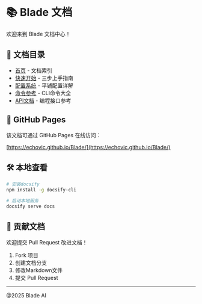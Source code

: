 # 📚 Blade 文档

欢迎来到 Blade 文档中心！

## 📖 文档目录

- [首页](./index.md) - 文档索引
- [快速开始](./QUICK_START.md) - 三步上手指南
- [配置系统](./CONFIGURATION.md) - 平铺配置详解
- [命令参考](./COMMANDS.md) - CLI命令大全
- [API文档](./API.md) - 编程接口参考

## 🚀 GitHub Pages

该文档可通过 GitHub Pages 在线访问：

[https://echovic.github.io/Blade/](https://echovic.github.io/Blade/)

## 🛠️ 本地查看

```bash
# 安装docsify
npm install -g docsify-cli

# 启动本地服务
docsify serve docs
```

## 🤝 贡献文档

欢迎提交 Pull Request 改进文档！

1. Fork 项目
2. 创建文档分支
3. 修改Markdown文件
4. 提交 Pull Request

---
@2025 Blade AI